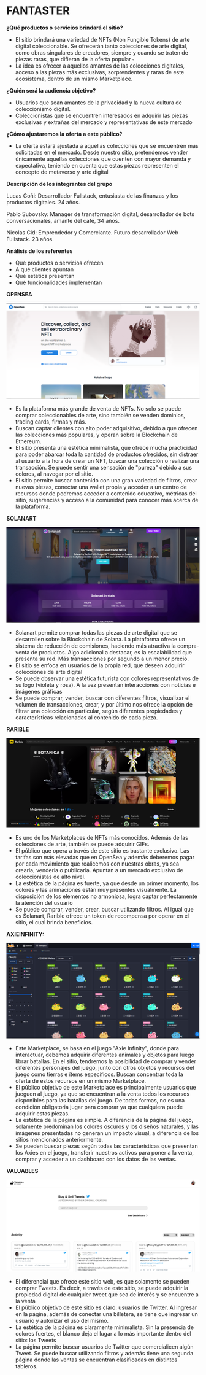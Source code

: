 # **FANTASTER**

**¿Qué productos o servicios brindará el sitio?**

- El sitio brindará una variedad de NFTs (Non Fungible Tokens) de arte digital coleccionable. Se ofrecerán tanto colecciones de arte digital, como obras singulares de creadores, siempre y cuando se traten de piezas raras, que difieran de la oferta popular ~~.~~
- La idea es ofrecer a aquellos amantes de las colecciones digitales, acceso a las piezas más exclusivas, sorprendentes y raras de este ecosistema, dentro de un mismo Marketplace.

**¿Quién será la audiencia objetivo?**

- Usuarios que sean amantes de la privacidad y la nueva cultura de coleccionismo digital.
- Coleccionistas que se encuentren interesados en adquirir las piezas exclusivas y extrañas del mercado y representativas de este mercado

**¿Cómo ajustaremos la oferta a este público?**

- La oferta estará ajustada a aquellas colecciones que se encuentren más solicitadas en el mercado. Desde nuestro sitio, pretendemos vender únicamente aquellas colecciones que cuenten con mayor demanda y expectativa, teniendo en cuenta que estas piezas representen el concepto de metaverso y arte digital

**Descripción de los integrantes del grupo**

Lucas Goñi: Desarrollador Fullstack, entusiasta de las finanzas y los productos digitales. 24 años.

Pablo Subovsky: Manager de transformación digital, desarrollador de bots conversacionales, amante del café, 34 años.

Nicolas Cid: Emprendedor y Comerciante. Futuro desarrollador Web Fullstack. 23 años.

**Análisis de los referentes**

- Qué productos o servicios ofrecen
- A qué clientes apuntan
- Qué estética presentan
- Qué funcionalidades implementan


**OPENSEA**

![alt text](https://github.com/LucasGoni/grupo_12_Fantaster/blob/main/Capturas/Captura1.png?raw=true)

- Es la plataforma más grande de venta de NFTs. No solo se puede comprar coleccionables de arte, sino también se venden dominios, trading cards, firmas y más.
- Buscan captar clientes con alto poder adquisitivo, debido a que ofrecen las colecciones más populares, y operan sobre la Blockchain de Ethereum.
- El sitio presenta una estética minimalista, que ofrece mucha practicidad para poder abarcar toda la cantidad de productos ofrecidos, sin distraer al usuario a la hora de crear un NFT, buscar una colección o realizar una transacción. Se puede sentir una sensación de &quot;pureza&quot; debido a sus colores, al navegar por el sitio.
- El sitio permite buscar contenido con una gran variedad de filtros, crear nuevas piezas, conectar una wallet propia y acceder a un centro de recursos donde podremos acceder a contenido educativo, métricas del sitio, sugerencias y acceso a la comunidad para conocer más acerca de la plataforma.

**SOLANART**

![alt text](https://github.com/LucasGoni/grupo_12_Fantaster/blob/main/Capturas/Captura2.png?raw=true)

- Solanart permite comprar todas las piezas de arte digital que se desarrollen sobre la Blockchain de Solana. La plataforma ofrece un sistema de reducción de comisiones, haciendo más atractiva la compra-venta de productos. Algo adicional a destacar, es la escalabilidad que presenta su red. Más transacciones por segundo a un menor precio.
- El sitio se enfoca en usuarios de la propia red, que deseen adquirir colecciones de arte digital
- Se puede observar una estética futurista con colores representativos de su logo (violeta y rosa). A la vez presentan interacciones con noticias e imágenes gráficas
- Se puede comprar, vender, buscar con diferentes filtros, visualizar el volumen de transacciones, crear, y por último nos ofrece la opción de filtrar una colección en particular, según diferentes propiedades y características relacionadas al contenido de cada pieza.

**RARIBLE**

![alt text](https://github.com/LucasGoni/grupo_12_Fantaster/blob/main/Capturas/Captura3.png?raw=true)

- Es uno de los Marketplaces de NFTs más conocidos. Además de las colecciones de arte, también se puede adquirir GIFs.
- El público que opera a través de este sitio es bastante exclusivo. Las tarifas son más elevadas que en OpenSea y además deberemos pagar por cada movimiento que realicemos con nuestras obras, ya sea crearla, venderla o publicarla. Apuntan a un mercado exclusivo de coleccionistas de alto nivel.
- La estética de la página es fuerte, ya que desde un primer momento, los colores y las animaciones están muy presentes visualmente. La disposición de los elementos no armoniosa, logra captar perfectamente la atención del usuario
- Se puede comprar, vender, crear, buscar utilizando filtros. Al igual que es Solanart, Rarible ofrece un token de recompensa por operar en el sitio, el cual brinda beneficios.

**AXIEINFINITY:**

![alt text](https://github.com/LucasGoni/grupo_12_Fantaster/blob/main/Capturas/Captura4.png?raw=true)

- Este Marketplace, se basa en el juego &quot;Axie Infinity&quot;, donde para interactuar, debemos adquirir diferentes animales y objetos para luego librar batallas. En el sitio, tendremos la posibilidad de comprar y vender diferentes personajes del juego, junto con otros objetos y recursos del juego como tierras e ítems específicos. Buscan concentrar toda la oferta de estos recursos en un mismo Marketplace.
- El público objetivo de este Marketplace es principalmente usuarios que jueguen al juego, ya que se encuentran a la venta todos los recursos disponibles para las batallas del juego. De todas formas, no es una condición obligatoria jugar para comprar ya que cualquiera puede adquirir estas piezas.
- La estética de la página es simple. A diferencia de la página del juego, solamente predominan los colores oscuros y los diseños naturales, y las imágenes presentadas no generan un impacto visual, a diferencia de los sitios mencionados anteriormente.
- Se pueden buscar piezas según todas las características que presentan los Axies en el juego, transferir nuestros activos para poner a la venta, comprar y acceder a un dashboard con los datos de las ventas.

**VALUABLES**

![alt text](https://github.com/LucasGoni/grupo_12_Fantaster/blob/main/Capturas/Captura5.png?raw=true)

- El diferencial que ofrece este sitio web, es que solamente se pueden comprar Tweets. Es decir, a través de este sitio, se puede adquirir la propiedad digital de cualquier tweet que sea de interés y se encuentre a la venta
- El público objetivo de este sitio es claro: usuarios de Twitter. Al ingresar en la página, además de conectar una billetera, se tiene que ingresar un usuario y autorizar el uso del mismo.
- La estética de la página es claramente minimalista. Sin la presencia de colores fuertes, el blanco deja el lugar a lo más importante dentro del sitio: los Tweets
- La página permite buscar usuarios de Twitter que comercialicen algún Tweet. Se puede buscar utilizando filtros y además tiene una segunda página donde las ventas se encuentran clasificadas en distintos tableros.
